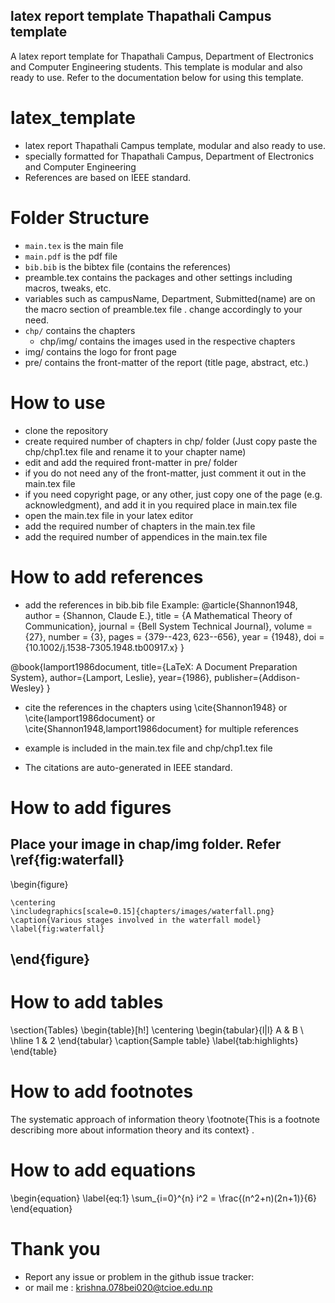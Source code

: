 ## latex report template Thapathali Campus template
A latex report template for Thapathali Campus, Department of Electronics and Computer Engineering students. This template is modular and also ready to use.
Refer to the documentation below for using this template.

# latex_template
- latex report Thapathali Campus template, modular and also ready to use.
- specially formatted for Thapathali Campus, Department of Electronics and Computer Engineering
- References are based on IEEE standard.

# Folder Structure

- `main.tex` is the main file
- `main.pdf` is the pdf file
- `bib.bib` is the bibtex file (contains the references)
-  preamble.tex contains the packages and other settings including macros, tweaks, etc.
- variables such as campusName, Department, Submitted(name) are on the macro section of preamble.tex file . change accordingly to your need.
- `chp/` contains the chapters
    - chp/img/ contains the images used in the respective chapters
- img/ contains the logo for front page 
- pre/ contains the front-matter of the report (title page, abstract, etc.)



# How to use

- clone the repository
- create required number of chapters in chp/ folder (Just copy paste the chp/chp1.tex file and rename it to your chapter name)
- edit and add the required front-matter in pre/ folder
- if you do not need any of the front-matter, just comment it out in the main.tex file
- if you need copyright page, or any other, just copy one of the page (e.g. acknowledgment), and add it in you required place in main.tex file
- open the main.tex file in your latex editor
-  add the required number of chapters in the main.tex file
-  add the required number of appendices in the main.tex file

# How to add references

- add the references in bib.bib file
Example: 
    @article{Shannon1948,
  author = {Shannon, Claude E.},
  title = {A Mathematical Theory of Communication},
  journal = {Bell System Technical Journal},
  volume = {27},
  number = {3},
  pages = {379--423, 623--656},
  year = {1948},
  doi = {10.1002/j.1538-7305.1948.tb00917.x}
}

@book{lamport1986document,
  title={LaTeX: A Document Preparation System},
  author={Lamport, Leslie},
  year={1986},
  publisher={Addison-Wesley}
}

- cite the references in the chapters using \cite{Shannon1948} or \cite{lamport1986document} or \cite{Shannon1948,lamport1986document} for multiple references

- example is included in the main.tex file and chp/chp1.tex file

- The citations are auto-generated in IEEE standard.

# How to add figures

Place your image in chap/img folder. Refer \ref{fig:waterfall}
---------------------------------------------------------------
\begin{figure}

    \centering
    \includegraphics[scale=0.15]{chapters/images/waterfall.png}
    \caption{Various stages involved in the waterfall model}
    \label{fig:waterfall}

\end{figure}
---------------------------------------------------------------
# How to add tables

\section{Tables}
\begin{table}[h!]
    \centering
    \begin{tabular}{l|l}
        A & B \\
        \hline 
        1 & 2 
    \end{tabular}
    \caption{Sample table}
    \label{tab:highlights}
\end{table}

# How to add footnotes

The systematic approach of information theory \footnote{This is a footnote describing more about information theory and its context} . 

# How to add equations

\begin{equation}
    \label{eq:1}
    \sum_{i=0}^{n} i^2 = \frac{(n^2+n)(2n+1)}{6}
\end{equation}

# Thank you

- Report any issue or problem in the github issue tracker:
- or mail me : krishna.078bei020@tcioe.edu.np

